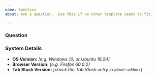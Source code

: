 ```yaml
---
name: Question
about: Ask a question.  Use this if no other template seems to fit.

---
```


### Question
<!-- What is your question?  Please be as clear and specific as possible. The more information you provide up-front, the easier it will be to respond to your question quickly and accurately. -->


### System Details
<!-- [optional] If your question pertains to a specific version of Tab Stash, please provide your details here. -->

- **OS Version:** *[e.g. Windows 10, or Ubuntu 18.04]*
- **Browser Version:** *[e.g. Firefox 60.0.2]*
- **Tab Stash Version:** *[check the Tab Stash entry in `about:addons`]*
